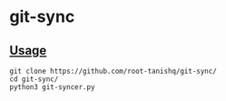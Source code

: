 # git-sync
## [Usage](https://youtu.be/oTadsGhhtE0)
```
git clone https://github.com/root-tanishq/git-sync/
cd git-sync/
python3 git-syncer.py
```

